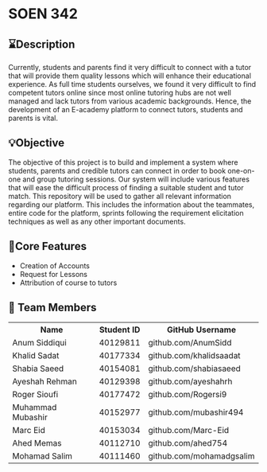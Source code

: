 # SOEN 342

## :hourglass:Description
Currently, students and parents find it very difficult to connect with a tutor that will provide them quality lessons which will enhance their educational experience. As full time students ourselves, we found it very difficult to find competent tutors online since most online tutoring hubs are not well managed and lack tutors from various academic backgrounds. Hence, the development of an E-academy platform to connect tutors, students and parents is vital. 

## :bulb:Objective
The objective of this project is to build and implement a system where students, parents and credible tutors can connect in order to book one-on-one and group tutoring sessions. Our system will include various features that will ease the difficult process of finding a suitable student and tutor match. This repository will be used to gather all relevant information regarding our platform. This includes the information about the teammates, entire code for the platform, sprints following the requirement elicitation techniques as well as any other important documents.

## :memo:Core Features
- Creation of Accounts
- Request for Lessons
- Attribution of course to tutors


## :busts_in_silhouette: Team Members


<table>
  <tr>
    <th>Name</th>
    <th>Student ID</th>
    <th>GitHub Username</th>
  </tr>
  <tr>
    <td>Anum Siddiqui</td>
    <td>40129811</td>
    <td>github.com/AnumSidd</td>
  </tr>
  <tr>
    <td>Khalid Sadat</td>
    <td>40177334</td>
    <td>github.com/khalidsaadat</td>
  </tr>
  <tr>
    <td>Shabia Saeed</td>
    <td>40154081</td>
    <td>github.com/shabiasaeed</td>
  </tr>
 <tr>
    <td>Ayeshah Rehman</td>
    <td>40129398</td>
    <td>github.com/ayeshahrh</td>
  </tr>
 <tr>
    <td>Roger Sioufi</td>
    <td>40177472</td>
    <td>github.com/Rogersi9</td>
  </tr>
 <tr>
    <td>Muhammad Mubashir</td>
    <td>40152977</td>
    <td>github.com/mubashir494</td>
  </tr>
 <tr>
    <td>Marc Eid</td>
    <td>40153034</td>
    <td>github.com/Marc-Eid</td>
  </tr>
 <tr>
    <td>Ahed Memas</td>
    <td>40112710</td>
    <td>github.com/ahed754</td>
  </tr>
 <tr>
    <td>Mohamad Salim</td>
    <td>40111460</td>
    <td>github.com/mohamadgsalim</td>
  </tr>
</table>
